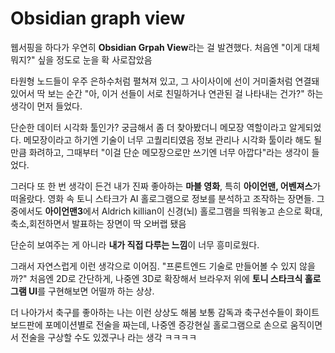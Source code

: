 # Obsidian graph view

웹서핑을 하다가 우연히 **Obsidian Grpah View**라는 걸 발견했다. 처음엔 "이게 대체 뭐지?" 싶을 정도로 눈을 확 사로잡았음

타원형 노드들이 우주 은하수처럼 펼쳐져 있고, 그 사이사이에 선이 거미줄처럼 연결돼 있어서 딱 보는 순간 "아, 이거 선들이 서로 친밀하거나 연관된 걸 나타내는 건가?" 하는 생각이 먼저 들었다.

단순한 데이터 시각화 툴인가? 궁금해서 좀 더 찾아봤더니 메모장 역할이라고 알게되었다. 메모장이라고 하기엔 기술이 너무 고퀄리티였음 정보 관리나 시각화 툴이라 해도 될 만큼 화려하고, 그때부터 "이걸 단순 메모장으로만 쓰기엔 너무 아깝다"라는 생각이 들었다.

그러다 또 한 번 생각이 든건 내가 진짜 좋아하는 **마블 영화**, 특히 **아이언맨, 어벤져스**가 떠올랐다. 영화 속 토니 스타크가 AI 홀로그램으로 정보를 분석하고 조작하는 장면들. 그중에서도 **아이언맨3**에서 Aldrich killian이 신경(뇌) 홀로그램을 띄워놓고 손으로 확대,축소,회전하면서 발표하는 장면이 딱 오버랩 됐음

단순히 보여주는 게 아니라 **내가 직접 다루는 느낌**이 너무 흥미로웠다.

그래서 자연스럽게 이런 생각으로 이어짐.
"프론트엔드 기술로 만들어볼 수 있지 않을까?" 처음엔 2D로 간단하게, 나중엔 3D로 확장해서 브라우저 위에 **토니 스타크식 홀로그램 UI**를 구현해보면 어떨까 하는 상상.

더 나아가서 축구를 좋아하는 나는 이런 상상도 해봄 보통 감독과 축구선수들이 화이트보드판에 포메이션별로 전술을 짜는데, 나중엔 증강현실 홀로그램으로 손으로 움직이면서 전술을 구상할 수도 있겠구나 라는 생각 ㅋㅋㅋㅋ 